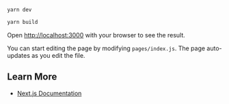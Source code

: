```bash
yarn dev
```

```bash
yarn build
```

Open [http://localhost:3000](http://localhost:3000) with your browser to see the result.

You can start editing the page by modifying `pages/index.js`. The page auto-updates as you edit the file.

## Learn More

- [Next.js Documentation](https://nextjs.org/docs)